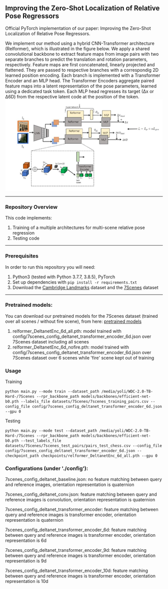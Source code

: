 ## Improving the Zero-Shot Localization of Relative Pose Regressors
Official PyTorch implementation of our paper: Improving the Zero-Shot Localization of Relative Pose Regressors.

We implement our method using a hybrid CNN-Transformer architecture (Relformer), which is illustrated in the figure below. 
We apply a shared convolutional backbone to extract feature maps from image pairs with two separate branches to predict the translation and rotation parameters, respectively. Feature maps are first concatenated, linearly projected and flattened. They are passed to respective branches with a correspondig 2D learned position encoding. Each branch is implemented with a Transformer Encoder and an MLP head. The Transformer Encoders aggregate paired feature maps into a latent representation of the pose parameters, learned using a dedicated task token. Each MLP head regresses its target (∆x or ∆6D) from the respective latent code at the position of the token. 
![Improving the Zero-Shot Localization of Relative Pose Regressors](./img/teaser.jpg)

---

### Repository Overview 

This code implements:

1. Training of a multiple architectures for multi-scene relative pose regression 
2. Testing code

---

### Prerequisites

In order to run this repository you will need:

1. Python3 (tested with Python 3.7.7, 3.8.5), PyTorch
2. Set up dependencies with ```pip install -r requirements.txt```
3. Download the [Cambridge Landmarks](http://mi.eng.cam.ac.uk/projects/relocalisation/#dataset) dataset and the [7Scenes](https://www.microsoft.com/en-us/research/project/rgb-d-dataset-7-scenes/) dataset

---

### Pretrained models:
You can download our pretrained models for the 7Scenes dataset (trained over all scenes / without fire scene), from here: [pretrained models](https://drive.google.com/file/d/1MyfS6a_05u2KFVIaUoLYSkuF-i4jTgdo/view?usp=sharing)

1. relformer_DeltanetEnc_6d_all.pth: model trained with config/7scenes_config_deltanet_transformer_encoder_6d.json over 7Scenes dataset including all scenes
2. relformer_DeltanetEnc_6d_nofire.pth: model trained with config/7scenes_config_deltanet_transformer_encoder_6d.json over 7Scenes dataset over 6 scenes while 'fire' scene kept out of training

### Usage
Training 
```
python main.py --mode train --dataset_path /media/yoli/WDC-2.0-TB-Hard-/7Scenes --rpr_backbone_path models/backbones/efficient-net-b0.pth --labels_file datasets/7Scenes/7scenes_training_pairs.csv --config_file config/7scenes_config_deltanet_transformer_encoder_6d.json --gpu 0
```
Testing
```
python main.py --mode test --dataset_path /media/yoli/WDC-2.0-TB-Hard-/7Scenes --rpr_backbone_path models/backbones/efficient-net-b0.pth --test_labels_file datasets/7Scenes/7scenes_test_pairs/pairs_test_chess.csv --config_file config/7scenes_config_deltanet_transformer_encoder_6d.json --checkpoint_path checkpoints/relformer_DeltanetEnc_6d_all.pth --gpu 0
```


### Configurations  (under './config'):

7scenes_config_deltanet_baseline.json: no feature matching between query and reference images, orientation representation is quaternion

7scenes_config_deltanet_conv.json: feature matching between query and reference images is convolution, orientation representation is quaternion

7scenes_config_deltanet_transformer_encoder: feature matching between query and reference images is transformer encoder, orientation representation is quaternion

7scenes_config_deltanet_transformer_encoder_6d: feature matching between query and reference images is transformer encoder, orientation representation is 6d 

7scenes_config_deltanet_transformer_encoder_9d: feature matching between query and reference images is transformer encoder, orientation representation is 9d 

7scenes_config_deltanet_transformer_encoder_10d: feature matching between query and reference images is transformer encoder, orientation representation is 10d 
 

